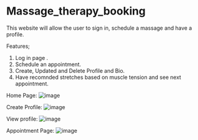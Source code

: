 # Massage_therapy_booking

This website will allow the user to sign in, schedule a massage and have a profile.

Features; 
1) Log in page .
2) Schedule an appointment.
3) Create, Updated and Delete Profile and Bio.
4) Have recomnded stretches based on muscle tension and see next appointment.

Home Page:
![image](https://user-images.githubusercontent.com/104209377/184964796-81e06e86-57ee-4087-a5f2-b335e7dca744.png)

Create Profile:
![image](https://user-images.githubusercontent.com/104209377/184964900-be2977aa-1d68-4649-9ae2-7f0b8c81740b.png)

View profile:
![image](https://user-images.githubusercontent.com/104209377/184965295-1fe55935-4e55-452e-8791-65bd61be9a82.png)

Appointment Page: 
![image](https://user-images.githubusercontent.com/104209377/184965693-d824208b-0022-4e0c-aa73-e16aac480cbe.png)





